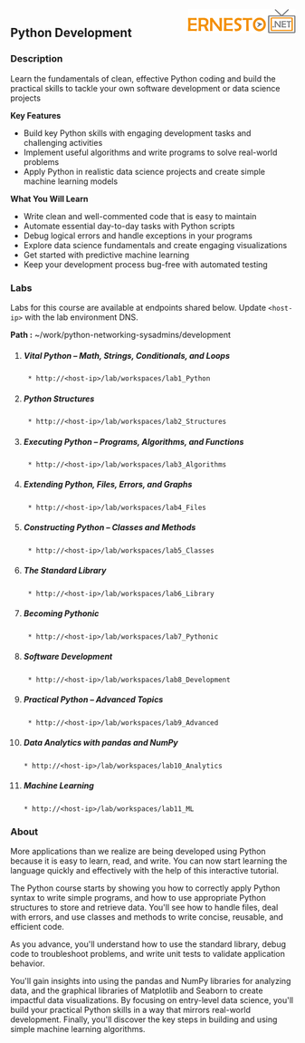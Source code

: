 <img align="right" src="./logo.png">


<h2><span style="color:red;"></span>Python Development</h2>

### Description

Learn the fundamentals of clean, effective Python coding and build the practical skills to tackle your own software development or data science projects

**Key Features**

- Build key Python skills with engaging development tasks and challenging activities
- Implement useful algorithms and write programs to solve real-world problems
- Apply Python in realistic data science projects and create simple machine learning models

**What You Will Learn**

- Write clean and well-commented code that is easy to maintain
- Automate essential day-to-day tasks with Python scripts
- Debug logical errors and handle exceptions in your programs
- Explore data science fundamentals and create engaging visualizations
- Get started with predictive machine learning
- Keep your development process bug-free with automated testing

### Labs

Labs for this course are available at endpoints shared below. Update `<host-ip>` with the lab environment DNS.

**Path :** ~/work/python-networking-sysadmins/development

1. ##### Vital Python – Math, Strings, Conditionals, and Loops
		* http://<host-ip>/lab/workspaces/lab1_Python
2. ##### Python Structures
		* http://<host-ip>/lab/workspaces/lab2_Structures
3. ##### Executing Python – Programs, Algorithms, and Functions
		* http://<host-ip>/lab/workspaces/lab3_Algorithms
4. ##### Extending Python, Files, Errors, and Graphs
		* http://<host-ip>/lab/workspaces/lab4_Files
5. ##### Constructing Python – Classes and Methods
		* http://<host-ip>/lab/workspaces/lab5_Classes
6. ##### The Standard Library
		* http://<host-ip>/lab/workspaces/lab6_Library
7. #####  Becoming Pythonic
		* http://<host-ip>/lab/workspaces/lab7_Pythonic
8. ##### Software Development
		* http://<host-ip>/lab/workspaces/lab8_Development
9. ##### Practical Python – Advanced Topics
		* http://<host-ip>/lab/workspaces/lab9_Advanced
10. ##### Data Analytics with pandas and NumPy
		* http://<host-ip>/lab/workspaces/lab10_Analytics
11. ##### Machine Learning
		* http://<host-ip>/lab/workspaces/lab11_ML

### About


More applications than we realize are being developed using Python because it is easy to learn, read, and write. You can now start learning the language quickly and effectively with the help of this interactive tutorial.

The Python course starts by showing you how to correctly apply Python syntax to write simple programs, and how to use appropriate Python structures to store and retrieve data. You'll see how to handle files, deal with errors, and use classes and methods to write concise, reusable, and efficient code.

As you advance, you'll understand how to use the standard library, debug code to troubleshoot problems, and write unit tests to validate application behavior.

You'll gain insights into using the pandas and NumPy libraries for analyzing data, and the graphical libraries of Matplotlib and Seaborn to create impactful data visualizations. By focusing on entry-level data science, you'll build your practical Python skills in a way that mirrors real-world development. Finally, you'll discover the key steps in building and using simple machine learning algorithms.
